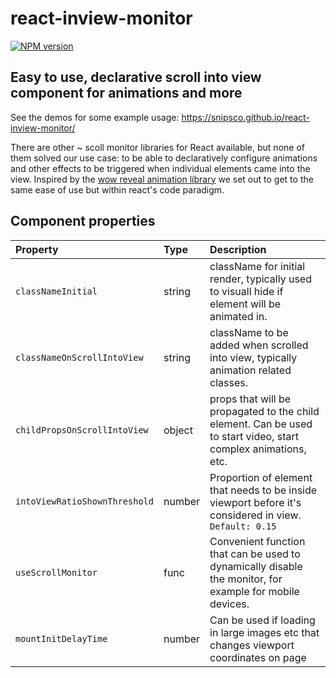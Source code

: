 # react-inview-monitor

[![NPM version](https://badge.fury.io/js/react-inview-monitor.svg)](https://www.npmjs.com/package/react-inview-monitor)

## Easy to use, declarative scroll into view component for animations and more
See the demos for some example usage:
https://snipsco.github.io/react-inview-monitor/

There are other ~ scoll monitor libraries for React available, but none of them solved our use case: to be able to declaratively configure animations and other effects to be
triggered when individual elements came into the view. Inspired by the [wow reveal animation library](http://mynameismatthieu.com/WOW/) we set out to get to the same ease of use but within react's code paradigm.


## Component properties

| Property | Type | Description
:---|:---|:---
| `classNameInitial` | string | className for initial render, typically used to visuall hide if element will be animated in. |
| `classNameOnScrollIntoView` | string | className to be added when scrolled into view, typically animation related classes. |
| `childPropsOnScrollIntoView` | object | props that will be propagated to the child element. Can be used to start video, start complex animations, etc. |
| `intoViewRatioShownThreshold` | number | Proportion of element that needs to be inside viewport before it's considered in view. `Default: 0.15`  |
| `useScrollMonitor` | func | Convenient function that can be used to dynamically disable the monitor, for example for mobile devices. |
| `mountInitDelayTime` | number | Can be used if loading in large images etc that changes viewport coordinates on page |
